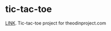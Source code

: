 # tic-tac-toe
[LINK](https://kxrn0.github.io/tic-tac-toe/).
Tic-tac-toe project for theodinproject.com
